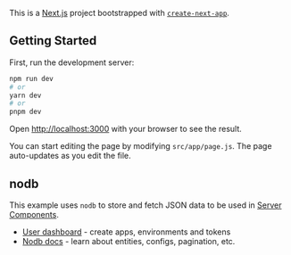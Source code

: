 This is a [Next.js](https://nextjs.org/) project bootstrapped with [`create-next-app`](https://github.com/vercel/next.js/tree/canary/packages/create-next-app).

## Getting Started

First, run the development server:

```bash
npm run dev
# or
yarn dev
# or
pnpm dev
```

Open [http://localhost:3000](http://localhost:3000) with your browser to see the result.

You can start editing the page by modifying `src/app/page.js`. The page auto-updates as you edit the file.

## nodb

This example uses `nodb` to store and fetch JSON data to be used in [Server Components](https://nextjs.org/docs/getting-started/react-essentials#server-components).

- [User dashboard](https://dash.nodb.sh) - create apps, environments and tokens
- [Nodb docs](https://docs.nodb.sh) - learn about entities, configs, pagination, etc.
